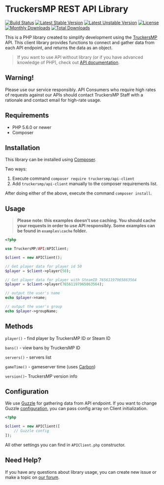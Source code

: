 # TruckersMP REST API Library

[![Build Status](https://travis-ci.org/TruckersMP/API-Client.svg?branch=master)](https://travis-ci.org/TruckersMP/API-Client)
[![Latest Stable Version](https://poser.pugx.org/truckersmp/api-client/v/stable)](https://packagist.org/packages/truckersmp/api-client)
[![Latest Unstable Version](https://poser.pugx.org/truckersmp/api-client/v/unstable)](https://packagist.org/packages/truckersmp/api-client)
[![License](https://poser.pugx.org/truckersmp/api-client/license)](https://packagist.org/packages/truckersmp/api-client)
[![Monthly Downloads](https://poser.pugx.org/truckersmp/api-client/d/monthly)](https://packagist.org/packages/truckersmp/api-client)
[![Total Downloads](https://poser.pugx.org/truckersmp/api-client/downloads)](https://packagist.org/packages/truckersmp/api-client)


This is a PHP library created to simplify development using the [TruckersMP](http://truckersmp.com/) API. This client library provides functions to connect and gather data from each API endpoint, and returns the data as an object.

> If you want to use API without library (or if you have advanced knowledge of PHP), check out [API documentation](https://stats.truckersmp.com/api).

## Warning!

Please use our service responsibly. API Consumers who require high rates of requests against our APIs should contact TruckersMP Staff with a rationale and contact email for high-rate usage.


## Requirements  

- PHP 5.6.0 or newer
- Composer

## Installation

This library can be installed using [Composer](http://getcomposer.org/).

Two ways:
1. Execute command `composer require truckersmp/api-client`
2. Add `truckersmp/api-client` manually to the composer requirements list.

After doing either of the above, execute the command `composer install`.

## Usage

> **Please note: this examples doesn't use caching. You should cache your requests in order to use API responsibly. Some examples can be found in `examples\cache` folder.**  

```php
<?php

use TruckersMP/API/APIClient;

$client = new APIClient();

// Get player data for player id 50
$player = $client->player(50);

// Get player data for player with SteamID 76561197965863564
$player = $client->player(76561197965863564);

// output the user's name
echo $player->name;

// output the user's group
echo $player->groupName;

```

## Methods

`player()` - find player by TruckersMP ID or Steam ID

`bans()` - view bans by TruckersMP ID

`servers()` - servers list

`gameTime()` - gameserver time (uses [Carbon](http://carbon.nesbot.com/docs/))

`version()`- TruckersMP version info

## Configuration

We use [Guzzle](https://github.com/guzzle/guzzle) for gathering data from API endpoint. If you want to change Guzzle [configuration](http://guzzlephp.org/), you can pass config array on Client initialization.

```php
<?php 

$client = new APIClient([
    // Guzzle config
]);
```

All other settings you can find in `APIClient.php` constructor.


## Need Help?

If you have any questions about library usage, you can create new issue or make a topic on [our forum](https://forum.truckersmp.com/index.php?/forum/198-developer-portal/).
